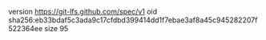 version https://git-lfs.github.com/spec/v1
oid sha256:eb33bdaf5c3ada9c17cfdbd399414dd1f7ebae3af8a45c945282207f522364ee
size 95
